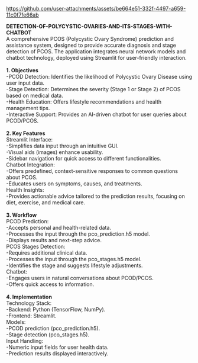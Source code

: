 

https://github.com/user-attachments/assets/be664e51-332f-4497-a659-11c0f7fe66ab

<B> DETECTION-OF-POLYCYSTIC-OVARIES-AND-ITS-STAGES-WITH-CHATBOT </B> <br>
 A comprehensive PCOS (Polycystic Ovary Syndrome) prediction and assistance system, designed to provide accurate diagnosis and stage detection of PCOS. 
 The application integrates neural network models and chatbot technology, deployed using Streamlit for user-friendly interaction.<br><br>
<B>1. Objectives</B><br>
-PCOD Detection: Identifies the likelihood of Polycystic Ovary Disease using user input data.<br>
-Stage Detection: Determines the severity (Stage 1 or Stage 2) of PCOS based on medical data.<br>
-Health Education: Offers lifestyle recommendations and health management tips.<br>
-Interactive Support: Provides an AI-driven chatbot for user queries about PCOD/PCOS.<br><br>
<B>2. Key Features</B><br>
Streamlit Interface:<br>
-Simplifies data input through an intuitive GUI.<br>
-Visual aids (images) enhance usability.<br>
-Sidebar navigation for quick access to different functionalities.<br>
Chatbot Integration:<br>
-Offers predefined, context-sensitive responses to common questions about PCOS.<br>
-Educates users on symptoms, causes, and treatments.<br>
Health Insights:<br>
-Provides actionable advice tailored to the prediction results, focusing on diet, exercise, and medical care.<br><br>
<B>3. Workflow</B><br>
PCOD Prediction:<br>
-Accepts personal and health-related data.<br>
-Processes the input through the pco_prediction.h5 model.<br>
-Displays results and next-step advice.<br>
PCOS Stages Detection:<br>
-Requires additional clinical data.<br>
-Processes the input through the pco_stages.h5 model.<br>
-Identifies the stage and suggests lifestyle adjustments.<br>
Chatbot:<br>
-Engages users in natural conversations about PCOD/PCOS.<br>
-Offers quick access to information.<br><br>
<B>4. Implementation</B><br>
Technology Stack:<br>
-Backend: Python (TensorFlow, NumPy).<br>
-Frontend: Streamlit.<br>
Models:<br>
-PCOD prediction (pco_prediction.h5).<br>
-Stage detection (pco_stages.h5).<br>
Input Handling:<br>
-Numeric input fields for user health data.<br>
-Prediction results displayed interactively.<br>
